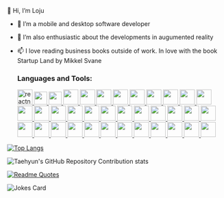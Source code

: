 

👋 Hi, I’m Loju
- 👀 I’m a mobile and desktop software developer
- 💞️ I’m also enthusiastic  about the developments in augumented reality
- 📫 I love reading business books outside of work. In love with the book Startup Land by Mikkel Svane



  <h3 align="left">Languages and Tools:</h3>
  <a href="https://reactnative.dev/" target="_blank" rel="noreferrer"> <img src="https://reactnative.dev/img/header_logo.svg" alt="reactnative" width="35" height="35" />
  <img src="https://cdn.jsdelivr.net/gh/devicons/devicon/icons/react/react-original.svg" width="30" height="30"/>  
  <img src="https://cdn.jsdelivr.net/gh/devicons/devicon@latest/icons/electron/electron-original.svg"  width="30" height="30"/>
  <img src="https://cdn.jsdelivr.net/gh/devicons/devicon/icons/typescript/typescript-original.svg" width="35" height="35" />
  <img src="https://cdn.jsdelivr.net/gh/devicons/devicon/icons/javascript/javascript-original.svg" width="35" height="35" />
  <img src="https://cdn.jsdelivr.net/gh/devicons/devicon/icons/redux/redux-original.svg" width="35" height="35" /> 
  <img src="https://cdn.jsdelivr.net/gh/devicons/devicon/icons/graphql/graphql-plain.svg" width="35" height="35" />
  <img src="https://cdn.jsdelivr.net/gh/devicons/devicon/icons/jest/jest-plain.svg" width="35" height="35" />  
  <img src="https://cdn.jsdelivr.net/gh/devicons/devicon/icons/googlecloud/googlecloud-original.svg" width="35" height="35"/> 
  <img src="https://cdn.jsdelivr.net/gh/devicons/devicon/icons/firebase/firebase-plain.svg" width="35" height="35" />  
  <img src="https://cdn.jsdelivr.net/gh/devicons/devicon/icons/gradle/gradle-plain-wordmark.svg" width="35" height="35" /> 
  <img src="https://cdn.jsdelivr.net/gh/devicons/devicon/icons/sqlite/sqlite-original.svg" width="35" height="35" />
  <img src="https://cdn.jsdelivr.net/gh/devicons/devicon/icons/socketio/socketio-original.svg" width="35" height="35" />
  <img src="https://cdn.jsdelivr.net/gh/devicons/devicon/icons/c/c-original.svg" width="35" height="35" />      
  <img src="https://cdn.jsdelivr.net/gh/devicons/devicon/icons/cplusplus/cplusplus-original.svg" width="35" height="35" /> 
  <img src="https://cdn.jsdelivr.net/gh/devicons/devicon/icons/git/git-original.svg" width="35" height="35"/>
  <img src="https://cdn.jsdelivr.net/gh/devicons/devicon/icons/github/github-original.svg" width="35" height="35"/>
  <img src="https://cdn.jsdelivr.net/gh/devicons/devicon/icons/threejs/threejs-original.svg" width="35" height="35"/>
  <img src="https://cdn.jsdelivr.net/gh/devicons/devicon/icons/discordjs/discordjs-original.svg" width="35" height="35" />  
  <img src="https://cdn.jsdelivr.net/gh/devicons/devicon/icons/eslint/eslint-original.svg" width="35" height="35" />
  <img src="https://cdn.jsdelivr.net/gh/devicons/devicon/icons/jamstack/jamstack-original.svg" width="35" height="35"/> 
  <img src="https://cdn.jsdelivr.net/gh/devicons/devicon/icons/raspberrypi/raspberrypi-original.svg" width="35" height="35" /> 
  <img src="https://cdn.jsdelivr.net/gh/devicons/devicon/icons/babel/babel-original.svg" width="35" height="35" />
  <img src="https://cdn.jsdelivr.net/gh/devicons/devicon/icons/webpack/webpack-original.svg" width="35" height="35" />
  <img src="https://cdn.jsdelivr.net/gh/devicons/devicon/icons/jquery/jquery-plain-wordmark.svg" width="35" height="35" />  
  <img src="https://cdn.jsdelivr.net/gh/devicons/devicon/icons/bootstrap/bootstrap-original.svg" width="35" height="35" /> 
  <img src="https://cdn.jsdelivr.net/gh/devicons/devicon/icons/tailwindcss/tailwindcss-original.svg" width="35" height="35" />
  <img src="https://cdn.jsdelivr.net/gh/devicons/devicon/icons/sass/sass-original.svg" width="35" height="35" />
  <img src="https://cdn.jsdelivr.net/gh/devicons/devicon/icons/css3/css3-original.svg" width="35" height="35" /> 
  <img src="https://cdn.jsdelivr.net/gh/devicons/devicon/icons/html5/html5-original.svg" width="35" height="35" />   
  <img src="https://cdn.jsdelivr.net/gh/devicons/devicon/icons/npm/npm-original-wordmark.svg" width="35" height="35" />
  <img src="https://cdn.jsdelivr.net/gh/devicons/devicon/icons/trello/trello-plain.svg" width="35" height="35" />      
  <img src="https://cdn.jsdelivr.net/gh/devicons/devicon/icons/slack/slack-original.svg" width="35" height="35" />
  <img src="https://cdn.jsdelivr.net/gh/devicons/devicon/icons/jira/jira-original.svg" width="35" height="35" />
  <img src="https://cdn.jsdelivr.net/gh/devicons/devicon/icons/confluence/confluence-original.svg" width="35" height="35" />
  <img src="https://cdn.jsdelivr.net/gh/devicons/devicon/icons/figma/figma-original.svg" width="35" height="35" />
                

[![Top Langs](https://github-readme-stats.vercel.app/api/top-langs/?username=looju)](https://github.com/anuraghazra/github-readme-stats)

![Taehyun's GitHub Repository Contribution stats](https://github-contributor-stats.vercel.app/api?username=looju)

[![Readme Quotes](https://quotes-github-readme.vercel.app/api?type=vertical&quote=Life+is+a+landscape.You+need+a+javaSCRIPT+to+navigate&theme=light)](https://github.com/piyushsuthar/github-readme-quotes)

![Jokes Card](https://readme-jokes.vercel.app/api?hideborder&theme=solarized-light)
